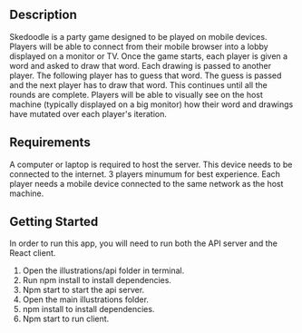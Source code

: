 ## Description
Skedoodle is a party game designed to be played on mobile devices. Players will be able to connect from their mobile browser into a lobby displayed on a monitor or TV. Once the game starts, each player is given a word and asked to draw that word. Each drawing is passed to another player. The following player has to guess that word. The guess is passed and the next player has to draw that word. This continues until all the rounds are complete. Players will be able to visually see on the host machine (typically displayed on a big monitor) how their word and drawings have mutated over each player's iteration.

## Requirements
A computer or laptop is required to host the server. This device needs to be connected to the internet.
3 players minumum for best experience. Each player needs a mobile device connected to the same network as the host machine.

## Getting Started
In order to run this app, you will need to run both the API server and the React client.

1. Open the illustrations/api folder in terminal.
2. Run npm install to install dependencies.
3. Npm start to start the api server.
4. Open the main illustrations folder.
5. npm install to install dependencies.
6. Npm start to run client.